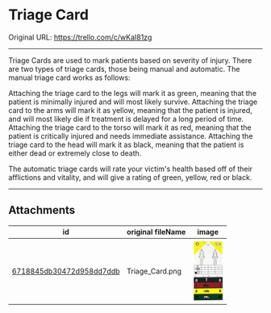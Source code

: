 # Triage Card

Original URL: https://trello.com/c/wKaI81zg

---

Triage Cards are used to mark patients based on severity of injury. There are two types of triage cards, those being manual and automatic. The manual triage card works as follows:

Attaching the triage card to the legs will mark it as green, meaning that the patient is minimally injured and will most likely survive.
Attaching the triage card to the arms will mark it as yellow, meaning that the patient is injured, and will most likely die if treatment is delayed for a long period of time.
Attaching the triage card to the torso will mark it as red, meaning that the patient is critically injured and needs immediate assistance.
Attaching the triage card to the head will mark it as black, meaning that the patient is either dead or extremely close to death.

The automatic triage cards will rate your victim's health based off of their afflictions and vitality, and will give a rating of green, yellow, red or black.

---

## Attachments

id | original fileName | image
---|---|---
[6718845db30472d958dd7ddb](./Triage%20Card%20-%20Attachments/6718845db30472d958dd7ddb.png) | Triage_Card.png | ![Triage Card.png\|200](./Triage%20Card%20-%20Attachments/6718845db30472d958dd7ddb.png)